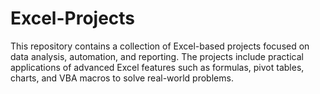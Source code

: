 # Excel-Projects
This repository contains a collection of Excel-based projects focused on data analysis, automation, and reporting. The projects include practical applications of advanced Excel features such as formulas, pivot tables, charts, and VBA macros to solve real-world problems.
